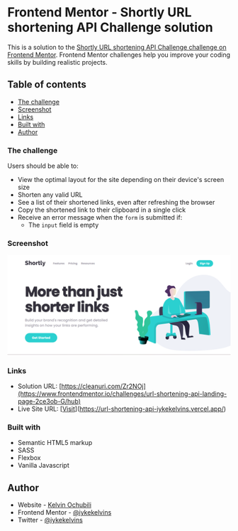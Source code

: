 # Frontend Mentor - Shortly URL shortening API Challenge solution

This is a solution to the [Shortly URL shortening API Challenge challenge on Frontend Mentor](https://www.frontendmentor.io/challenges/url-shortening-api-landing-page-2ce3ob-G). Frontend Mentor challenges help you improve your coding skills by building realistic projects.

## Table of contents

- [The challenge](#the-challenge)
- [Screenshot](#screenshot)
- [Links](#links)
- [Built with](#built-with)
- [Author](#author)

### The challenge

Users should be able to:

- View the optimal layout for the site depending on their device's screen size
- Shorten any valid URL
- See a list of their shortened links, even after refreshing the browser
- Copy the shortened link to their clipboard in a single click
- Receive an error message when the `form` is submitted if:
  - The `input` field is empty

### Screenshot

![](./solution-screenshot.png)

### Links

- Solution URL: [https://cleanuri.com/Zr2NOj](https://www.frontendmentor.io/challenges/url-shortening-api-landing-page-2ce3ob-G/hub)
- Live Site URL: [[Visit](https://cleanuri.com/54eBOG)](https://url-shortening-api-iykekelvins.vercel.app/)

### Built with

- Semantic HTML5 markup
- SASS
- Flexbox
- Vanilla Javascript

## Author

- Website - [Kelvin Ochubili](https://kelvin-folio-v1.vercel.app)
- Frontend Mentor - [@iykekelvins](https://www.frontendmentor.io/profile/iykekelvins)
- Twitter - [@iykekelvins](https://www.twitter.com/iykekelvins)
